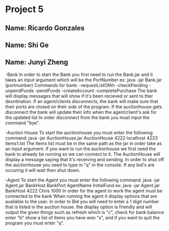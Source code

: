 # Project 5
## Name: Ricardo Gonzales
## Name: Shi Ge
## Name: Junyi Zheng
-Bank
In order to start the Bank you first need to run the Bank.jar
 and it takes an input argument which will be the PortNumber
 ex: java -jar Bank.jar (portnumber)
 Commands for bank:
-requestListOfAh
-checkPending
-unpendFunds
-pendFunds
-createAccount
-completePurchase
The bank will display messages that will show if it's been 
recieved or sent to ther desntination.
If an agent/clients disconnects, the bank will make sure that their
ports are closed on their side of the program.
If the auctionhouse gets disconnect the bank will update their info
when the agent/client's ask for the updated list
In order disconnect from the bank you must input the command "bye".

-Auction House
To start the auctionhouse you must enter the following command:
java -jar AuctionHouse.jar AuctionHouse 4222 localhost 4223 items1.txt
The Items list must be in the same path as the jar in order take as an input argument.
If you want to run the auctionhouse we first need the bank to already be running so we can connect to it.
The AuctionHouse will display a message saying that it's receiving and sending.
In order to shut off the auctionhouse you need to type in "q" in the console.
If any bid's are occuring it will wait then shut down.

-Agent
To start the Agent you must enter the following command:
java -jar Agent.jar BankHost BankPort AgentName InitialFund
ex: java -jar Agent.jar BankHost 4222 Chris 1000
In order for the agent to work the agent must be connected to the bank
When running the agent it display options that are available to the user.
In order to Bid you will need to enter a 1 digit number that is listed in the
auction house. the display option is friendly and will output the given things 
such as refresh which is "c", check for bank balance enter "b" show a list of items
you have won "s", and if you want to quit the program you must enter "q".
